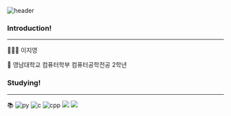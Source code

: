 ![header](https://capsule-render.vercel.app/api?type=wave&color=auto1&height=300&section=header&text=WELCOME%20TO%20MY%20Git👋&fontSize=40)

### Introduction!
 _  _  _ 
🙋🏻‍♀️ 이지영 

🏫 영남대학교 컴퓨터학부 컴퓨터공학전공 2학년

### Studying!
_ _ _
📚 ![py](https://img.shields.io/badge/Python-3776AB?style=for-the-badge&logo=python&logoColor=white)
    ![c](https://img.shields.io/badge/C-00599C?style=for-the-badge&logo=c&logoColor=white)
    ![cpp](https://img.shields.io/badge/C%2B%2B-00599C?style=for-the-badge&logo=c%2B%2B&logoColor=white)
  <img src="https://img.shields.io/badge/github-181717?style=for-the-badge&logo=github&logoColor=white">
  <img src="https://img.shields.io/badge/git-F05032?style=for-the-badge&logo=git&logoColor=white">

<!--
**Jiyeong-hub/Jiyeong-hub** is a ✨ _special_ ✨ repository because its `README.md` (this file) appears on your GitHub profile.

Here are some ideas to get you started:

- 🔭 I’m currently working on ...
- 🌱 I’m currently learning ...
- 👯 I’m looking to collaborate on ...
- 🤔 I’m looking for help with ...
- 💬 Ask me about ...
- 📫 How to reach me: ...
- 😄 Pronouns: ...
- ⚡ Fun fact: ...
-->
